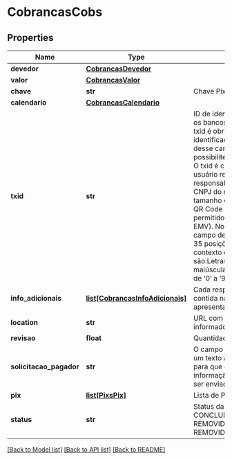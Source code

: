 # CobrancasCobs

## Properties

Name | Type | Description | Notes
------------ | ------------- | ------------- | -------------
**devedor** | [**CobrancasDevedor**](CobrancasDevedor.md) |  | [optional]
**valor** | [**CobrancasValor**](CobrancasValor.md) |  |
**chave** | **str** | Chave Pix do Sistema DICT - BACEN |
**calendario** | [**CobrancasCalendario**](CobrancasCalendario.md) |  |
**txid** | **str** | ID de identificação do documento entre os bancos e o cliente emissor.O campo txid é obrigatório e determina o identificador da transação.O objetivo desse campo é ser um elemento que possibilite a conciliação de pagamentos. O txid é criado exclusivamente pelo usuário recebedor e está sob sua responsabilidade. Deve ser único por CNPJ do recebedor. Apesar de possuir o tamanho de 35 posições (PAC008), para QR Code Estático o tamanho máximo permitido é de 25 posições (limitação EMV). No caso do QR Code dinâmico o campo deve possuir de 26 posição até 35 posições. Os caracteres permitidos no contexto do Pix para o campo txId são:Letras minúsculas, de ‘a’ a ‘z’, Letras maiúsculas, de ‘A’ a ‘Z’, Dígitos decimais, de ‘0’ a ‘9’ |
**info_adicionais** | [**list[CobrancasInfoAdicionais]**](CobrancasInfoAdicionais.md) | Cada respectiva informação adicional contida na lista (nome e valor) deve ser apresentada ao pagador | [optional]
**location** | **str** | URL com a Localização do Payload informado na criação da cobrança |
**revisao** | **float** | Quantidade de revisões da cobrança |
**solicitacao_pagador** | **str** | O campo solicitacaoPagador, determina um texto a ser apresentado ao pagador para que ele possa digitar uma informação correlata, em formato livre, a ser enviada ao recebedor | [optional]
**pix** | [**list[PixsPix]**](PixsPix.md) | Lista de Pix recebidos | [optional]
**status** | **str** | Status da Cobrança. Pode ser: ATIVA, CONCLUIDA, REMOVIDA_PELO_USUARIO_RECEBEDOR, REMOVIDA_PELO_PSP |

[[Back to Model list]](../README.md#documentation-for-models) [[Back to API list]](../README.md#documentation-for-api-endpoints) [[Back to README]](../README.md)
